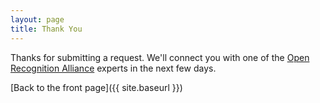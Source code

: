 ```yaml
---
layout: page
title: Thank You
---
```


Thanks for submitting a request. We'll connect you with one of the [Open Recognition Alliance](http://openrecognition.org) experts in the next few days.

[Back to the front page]({{ site.baseurl }})